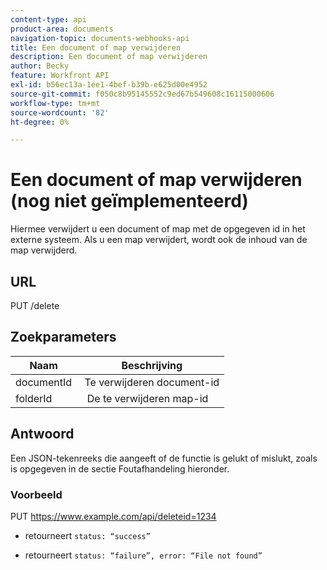 ```yaml
---
content-type: api
product-area: documents
navigation-topic: documents-webhooks-api
title: Een document of map verwijderen
description: Een document of map verwijderen
author: Becky
feature: Workfront API
exl-id: b56ec13a-1ee1-4bef-b39b-e625d00e4952
source-git-commit: f050c8b95145552c9ed67b549608c16115000606
workflow-type: tm+mt
source-wordcount: '82'
ht-degree: 0%

---
```



# Een document of map verwijderen (nog niet geïmplementeerd)

Hiermee verwijdert u een document of map met de opgegeven id in het externe systeem. Als u een map verwijdert, wordt ook de inhoud van de map verwijderd.

## URL

PUT /delete

## Zoekparameters

| Naam  | Beschrijving |
|---|---|
| documentId  | Te verwijderen document-id |
| folderId  |  De te verwijderen map-id |



## Antwoord

Een JSON-tekenreeks die aangeeft of de functie is gelukt of mislukt, zoals is opgegeven in de sectie Foutafhandeling hieronder.

### Voorbeeld

PUT https://www.example.com/api/deleteid=1234
* retourneert `status: “success”`

* retourneert `status: “failure”, error: “File not found”`
